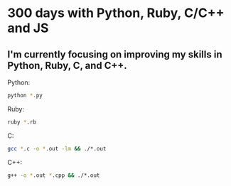 # 300 days with Python, Ruby, C/C++ and JS

## I'm currently focusing on improving my skills in Python, Ruby, C, and C++.

Python:
```bash
python *.py
```

Ruby:
```bash
ruby *.rb
```

C:
```bash
gcc *.c -o *.out -lm && ./*.out
```

C++:
```bash
g++ -o *.out *.cpp && ./*.out
```
